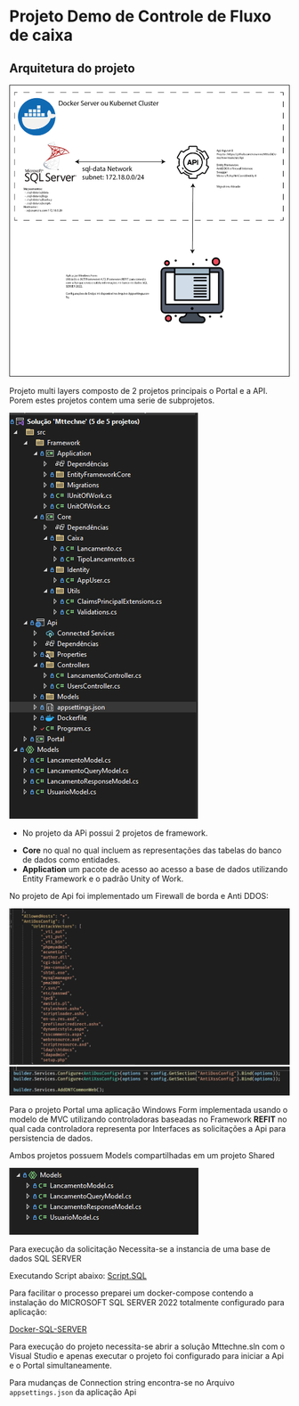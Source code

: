 # Projeto Demo de Controle de Fluxo de caixa

## Arquitetura do projeto

![Arquitetura](/Imagens/Architecture.png)

Projeto multi layers composto de 2 projetos principais o Portal e a API.
Porem estes projetos contem uma serie de subprojetos.

![Project](/Imagens/Project.PNG)


- No projeto da APi possui 2 projetos de framework.
*  **Core** no qual  no qual incluem as representações das tabelas do banco de dados como entidades.
* **Application** um pacote de acesso ao acesso a base de dados utilizando Entity Framework e o padrão Unity of Work.

No projeto de Api foi implementado um Firewall de borda e Anti DDOS:


![Config-AntiDDOS](/Imagens/AntiDDOS-config.PNG)
<br/>
![Startup-AntiDDOS](/Imagens/AntiDDOS-Startup.PNG)


Para o projeto Portal uma aplicação Windows Form implementada usando o modelo de MVC utilizando controladoras baseadas no Framework **REFIT** no qual cada controladora representa por Interfaces as solicitações a Api para persistencia de dados.

Ambos projetos possuem Models compartilhadas em um projeto Shared 

![Shared-Project](/Imagens/Shared-Project.PNG)


Para execução da solicitação Necessita-se a instancia de uma base de dados SQL SERVER

Executando Script abaixo:
[Script.SQL](https://github.com/renannn/MttechDemoSQL/blob/main/init.sql)

Para facilitar o processo preparei um docker-compose contendo a instalação do MICROSOFT SQL SERVER 2022 totalmente configurado para aplicação:

[Docker-SQL-SERVER](https://github.com/renannn/MttechDemoSQL)

Para execução do projeto necessita-se abrir a solução Mttechne.sln com o Visual Studio e apenas executar o projeto foi configurado para iniciar a Api e o Portal simultaneamente.

Para mudanças de Connection string encontra-se no Arquivo `appsettings.json` da aplicação Api

